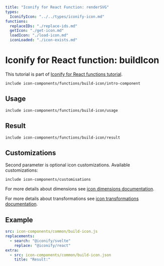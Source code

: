 ```yaml
title: "Iconify for React Function: renderSVG"
types:
  IconifyIcon: "../../types/iconify-icon.md"
functions:
  replaceIDs: "./replace-ids.md"
  getIcon: "./get-icon.md"
  loadIcon: "./load-icon.md"
  iconLoaded: "./icon-exists.md"
```

# Iconify for React function: buildIcon

This tutorial is part of [Iconify for React functions tutorial](./index.md#functions).

`include icon-components/functions/build-icon/intro-component`

## Usage

`include icon-components/functions/build-icon/usage`

## Result

`include icon-components/functions/build-icon/result`

## Customizations

Second parameter is optional icon customizations. Available customizations:

`include icon-components/customisations`

For more details about dimensions see [icon dimensions documentation](./dimensions.md).

For more details about transformations see [icon transformations documentation](./transform.md).

## Example

```yaml
src: icon-components/common/build-icon.js
replacements:
  - search: "@iconify/svelte"
    replace: "@iconify/react"
extra:
  - src: icon-components/common/build-icon.json
    title: "Result:"
```
